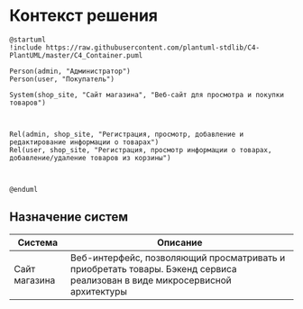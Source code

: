 # Контекст решения
<!-- Окружение системы (роли, участники, внешние системы) и связи системы с ним. Диаграмма контекста C4 и текстовое описание. 
-->
```plantuml
@startuml
!include https://raw.githubusercontent.com/plantuml-stdlib/C4-PlantUML/master/C4_Container.puml

Person(admin, "Администратор")
Person(user, "Покупатель")

System(shop_site, "Сайт магазина", "Веб-сайт для просмотра и покупки товаров")



Rel(admin, shop_site, "Регистрация, просмотр, добавление и редактирование информации о товарах")
Rel(user, shop_site, "Регистрация, просмотр информации о товарах, добавление/удаление товаров из корзины")



@enduml
```
## Назначение систем
|Система| Описание|
|-------|---------|
| Сайт магазина | Веб-интерфейс, позволяющий просматривать и приобретать товары. Бэкенд сервиса реализован в виде микросервисной архитектуры |

